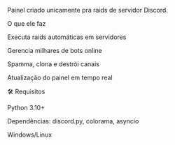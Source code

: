 Painel criado unicamente pra raids de servidor Discord.

 O que ele faz

Executa raids automáticas em servidores

Gerencia milhares de bots online

Spamma, clona e destrói canais

Atualização do painel em tempo real

🛠 Requisitos

Python 3.10+

Dependências: discord.py, colorama, asyncio

Windows/Linux
